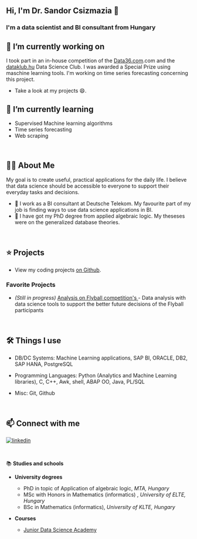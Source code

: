 [comment]: <> (build with: https://readme.so/editor markdown editor)




## Hi, I'm Dr. Sandor Csizmazia 👋
### I'm a data scientist and BI consultant from Hungary

## 🔭 I’m currently working on

I took part in an in-house competition of the [Data36.com](https://Data36).com and the [dataklub.hu](https://dataklub.hu) Data Science Club. I was awarded a Special Prize using maschine learning tools. 
I'm working on time series forecasting concerning this project.
- Take a look at my projects 😄.

##  🌱 I’m currently learning 

- Supervised Machine learning algorithms
- Time series forecasting
- Web scraping 

&nbsp;



## 👨‍💻 About Me

My goal is to create useful, practical applications for the daily life. I believe that data science should be accessible to everyone to support their everyday tasks and decisions.

- 📐 I work as a BI consultant at Deutsche Telekom. My favourite part of my job is finding ways to use data science applications in BI.
- 📌 I have got my PhD degree from applied algebraic logic. My theseses were on the generalized database theories.
 
&nbsp;

## ⭐ Projects

[comment]: <> (- View my portfolio projects on my website.)
- View my coding projects [on Github](https://github.com/scsizmaz?tab=repositories).


### Favorite Projects

- *(Still in progress)* [Analysis on Flyball competition's ](https://github.com/scsizmaz/flyball) - Data analysis with data science tools to support the better future decisions of the Flyball participants


&nbsp;

## 🛠️ Things I use

- DB/DC Systems:    Machine Learning applications, 
                    SAP BI, 
                    ORACLE, DB2, SAP HANA, PostgreSQL

- Programming Languages: 
                    Python (Analytics and Machine Learning libraries),
                    C, C++,
                    Awk, shell,
                    ABAP OO, Java, PL/SQL

- Misc:             Git, Github

[comment]: <> (Google Looker Studio | Power BI)

&nbsp;


## 📫 Connect with me

[![linkedin](https://img.shields.io/badge/linkedin-0A66C2?style=for-the-badge&logo=linkedin&logoColor=white)](https://www.linkedin.com/in/s%C3%A1ndor-dr-csizmazia-4abb693a/)


&nbsp;

📚 **Studies and schools**

- **University degrees**
    - PhD in topic of Application of algebraic logic, *MTA, Hungary* 
    - MSc with Honors in Mathematics (informatics) , *University of ELTE, Hungary*
    - BSc in Mathematics (informatics), *University of KLTE, Hungary*

- **Courses**
    - [Junior Data Science Academy](https://data36.com/junior-data-scientist-akademia/)
	